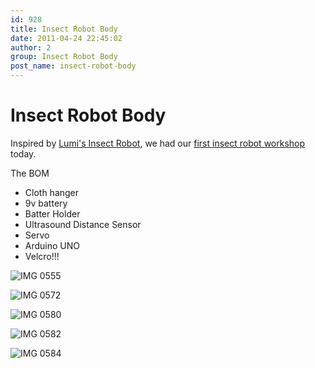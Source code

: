 ```yaml
---
id: 928
title: Insect Robot Body
date: 2011-04-24 22:45:02
author: 2
group: Insect Robot Body
post_name: insect-robot-body
---
```


# Insect Robot Body

Inspired by [Lumi's Insect Robot](http://xinchejian.com/2011/04/11/insect-robot-from-lumi/), we had our [first insect robot workshop](http://xinchejian.com/2011/04/18/insect-robot-workshop/) today.

The BOM

* Cloth hanger
* 9v battery
* Batter Holder
* Ultrasound Distance Sensor
* Servo
* Arduino UNO
* Velcro!!!

![IMG 0555](http://139.162.84.35/wp-content/uploads/2011/04/IMG_0555.jpg "IMG_0555.jpg") 

![IMG 0572](http://139.162.84.35/wp-content/uploads/2011/04/IMG_0572.jpg "IMG_0572.jpg") 

![IMG 0580](http://139.162.84.35/wp-content/uploads/2011/04/IMG_0580.jpg "IMG_0580.JPG") 

![IMG 0582](http://139.162.84.35/wp-content/uploads/2011/04/IMG_0582.jpg "IMG_0582.JPG") 

![IMG 0584](http://139.162.84.35/wp-content/uploads/2011/04/IMG_0584.jpg "IMG_0584.JPG")
